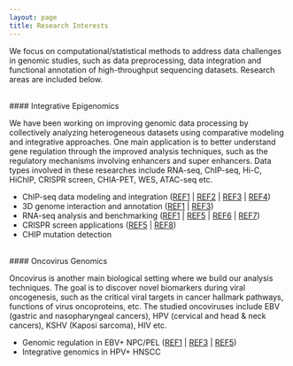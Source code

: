 ```yaml
---
layout: page
title: Research Interests
---
```

We focus on computational/statistical methods to address data challenges
in genomic studies, such as data preprocessing, data integration
and functional annotation of high-throughput sequencing datasets. 
Research areas are included below.


<br>
#### Integrative Epigenomics 

We have been working on improving genomic data processing by collectively 
analyzing heterogeneous datasets using comparative modeling and integrative 
approaches. One main application is to better understand gene regulation 
through the improved analysis techniques, such as the regulatory mechanisms involving 
enhancers and super enhancers. Data types involved in these researches
include RNA-seq, ChIP-seq, Hi-C, HiChIP, CRISPR screen, CHIA-PET, WES, ATAC-seq etc. 
 - ChIP-seq data modeling and integration ([REF1](https://doi.org/10.1093/nar/gkac141)
   | [REF2](https://doi.org/10.1093/nargab/lqab098) 
   | [REF3](https://doi.org/10.1038/s41467-020-20136-w)
   | [REF4](https://doi.org/10.1101/gr.220673.117))
 - 3D genome interaction and annotation ([REF1](https://doi.org/10.1093/nar/gkac141)
   | [REF3](https://doi.org/10.1038/s41467-020-20136-w))
 - RNA-seq analysis and benchmarking ([REF1](https://doi.org/10.1093/nar/gkac141)
   | [REF5](https://doi.org/10.1016/j.molcel.2020.03.025) 
   | [REF6](https://doi.org/10.1128/JVI.00226-19)
   | [REF7](https://doi.org/10.1186/s13059-016-0940-1))
 - CRISPR screen applications ([REF5](https://doi.org/10.1016/j.molcel.2020.03.025)
   | [REF8](https://doi.org/10.1128/JVI.00513-19))
 - CHIP mutation detection

<br>
#### Oncovirus Genomics

Oncovirus is another main biological setting where we build our 
analysis techniques. The goal is to discover novel biomarkers during viral
oncogenesis, such as the critical viral targets in cancer hallmark pathways,
functions of virus oncoproteins, etc. The studied oncoviruses include EBV 
(gastric and nasopharyngeal cancers), HPV (cervical and head & neck cancers), 
KSHV (Kaposi sarcoma), HIV etc.
 - Genomic regulation in EBV+ NPC/PEL ([REF1](https://doi.org/10.1093/nar/gkac141)
   | [REF3](https://doi.org/10.1038/s41467-020-20136-w)
   | [REF5](https://doi.org/10.1016/j.molcel.2020.03.025))
 - Integrative genomics in HPV+ HNSCC